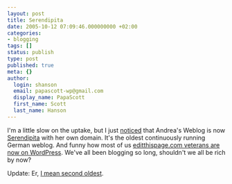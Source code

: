 ```yaml
---
layout: post
title: Serendipita
date: 2005-10-12 07:09:46.000000000 +02:00
categories:
- blogging
tags: []
status: publish
type: post
published: true
meta: {}
author:
  login: shanson
  email: papascott-wp@gmail.com
  display_name: PapaScott
  first_name: Scott
  last_name: Hanson
---
```

<p>I'm a little slow on the uptake, but I just <a href="http://serendipita.org/2005/09/21/hello-world/" title="Serendipita » Hello World!">noticed</a> that Andrea's Weblog is now <a href="http://serendipita.org/" title="Serendipita">Serendipita</a> with her own domain. It's the oldest continuously running German weblog. And funny how most of us <a href="http://serendipita.org/2005/09/24/shout-out/">editthispage.com veterans are now on WordPress</a>. We've all been blogging so long, shouldn't we all be rich by now?</p>
<p>Update: Er, <a href="https://www.papascott.de/archives/2005/10/12/serendipita/#comment-2098">I mean second oldest</a>.</p>
